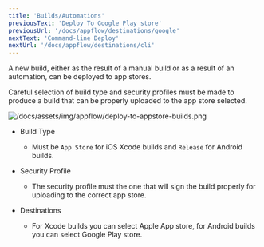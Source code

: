 ```yaml
---
title: 'Builds/Automations'
previousText: 'Deploy To Google Play store'
previousUrl: '/docs/appflow/destinations/google'
nextText: 'Command-line Deploy'
nextUrl: '/docs/appflow/destinations/cli'
---
```


A new build, either as the result of a manual build or as a result of an automation, can be deployed to app stores.

Careful selection of build type and security profiles must be made to produce a build that can be properly uploaded to the app store selected.

![/docs/assets/img/appflow/deploy-to-appstore-builds.png](/docs/assets/img/appflow/deploy-to-appstore-builds.png)

- Build Type
    - Must be `App Store` for iOS Xcode builds and `Release` for Android builds.

- Security Profile
    - The security profile must the one that will sign the build properly for uploading to the correct app store.

- Destinations
    - For Xcode builds you can select Apple App store, for Android builds you can select Google Play store.
